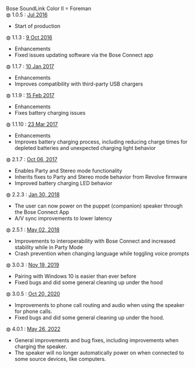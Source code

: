 Bose SoundLink Color II = Foreman<br>
&#9677; 1.0.5 : <a href="http://web.archive.org/web/20210725092000/https://www.bose.com/en_us/support/articles/HC2300/productCodes/soundlink_color_ii/article.html">Jul 2016</a><br>
<ul>
  <li>Start of production</li>
</ul>
&#9677; 1.1.3 : <a href="http://web.archive.org/web/20210725092000/https://www.bose.com/en_us/support/articles/HC2300/productCodes/soundlink_color_ii/article.html">9 Oct 2016</a><br>
<ul>
  <li>Enhancements</li>
  <li>Fixed issues updating software via the Bose Connect app</li>
</ul>
&#9677; 1.1.7 : <a href="http://web.archive.org/web/20210725092000/https://www.bose.com/en_us/support/articles/HC2300/productCodes/soundlink_color_ii/article.html">10 Jan 2017</a><br>
<ul>
  <li>Enhancements</li>
  <li>Improves compatibility with third-party USB chargers</li>
</ul>
&#9677; 1.1.9 : <a href="http://web.archive.org/web/20210725092000/https://www.bose.com/en_us/support/articles/HC2300/productCodes/soundlink_color_ii/article.html">15 Feb 2017</a><br>
<ul>
  <li>Enhancements</li>
  <li>Fixes battery charging issues</li>
</ul>
&#9677; 1.1.10 : <a href="http://web.archive.org/web/20210725092000/https://www.bose.com/en_us/support/articles/HC2300/productCodes/soundlink_color_ii/article.html">23 Mar 2017</a><br>
<ul>
  <li>Enhancements</li>
  <li>Improves battery charging process, including reducing charge times for depleted batteries and unexpected charging light behavior</li>
</ul>
&#9677; 2.1.7 : <a href="https://community.bose.com/t5/Portable-Archive/Firmware-Release-2-1-7-SoundLink-Color-II-Bluetooth-speakers/m-p/78633">Oct 06, 2017</a></br>
<ul>
  <li>Enables Party and Stereo mode functionality</li>
  <li>Inherits fixes to Party and Stereo mode behavior from Revolve firmware</li>
  <li>Improved battery charging LED behavior</li>
</ul>
&#9677; 2.2.3 : <a href="https://community.bose.com/t5/Portable-Archive/New-firmware-available-for-the-on-the-go-Bluetooth-Speakers/m-p/108096">Jan 30, 2018</a></br>
<ul>
  <li>The user can now power on the puppet (companion) speaker through the Bose Connect App</li>
  <li>A/V sync improvements to lower latency</li>
</ul>
&#9677; 2.5.1 : <a href="https://community.bose.com/t5/Portable-Archive/New-firmware-release-for-SoundLink-speakers-and-SoundWear/td-p/124184">May 02, 2018</a></br>
<ul>
  <li>Improvements to interoperability with Bose Connect and increased stability while in Party Mode</li>
  <li>Crash prevention when changing language while toggling voice prompts</li>
</ul>
&#9677; 3.0.3 : <a href="https://community.bose.com/t5/Portable/SoundLink-Color-II-and-Micro-Firmware-Update-3-0-3-November-19th/m-p/252484">Nov 19, 2019</a><br>
<ul>
  <li>Pairing with Windows 10 is easier than ever before</li>
  <li>Fixed bugs and did some general cleaning up under the hood</li>
</ul>
&#9677; 3.0.5 : <a href="https://community.bose.com/t5/Portable/SoundLink-Color-II-Firmware-update-3-0-5-October-20th-2020/m-p/557286">Oct 20, 2020</a><br>
<ul>
  <li>Improvements to phone call routing and audio when using the speaker for phone calls.</li>
  <li>Fixed bugs and did some general cleaning up under the hood.</li>
</ul>
&#9677; 4.0.1 : <a href="http://web.archive.org/web/20210725092000/https://www.bose.com/en_us/support/articles/HC2300/productCodes/soundlink_color_ii/article.html">May 26, 2022</a><br>
<ul>
  <li>General improvements and bug fixes, including improvements when charging the speaker.</li>
  <li>The speaker will no longer automatically power on when connected to some source devices, like computers.</li>
</ul>
